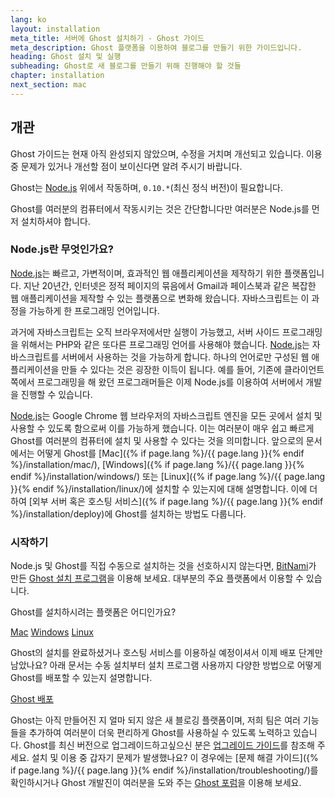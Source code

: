 ```yaml
---
lang: ko
layout: installation
meta_title: 서버에 Ghost 설치하기 - Ghost 가이드
meta_description: Ghost 플랫폼을 이용하여 블로그를 만들기 위한 가이드입니다.
heading: Ghost 설치 및 실행
subheading: Ghost로 새 블로그를 만들기 위해 진행해야 할 것들
chapter: installation
next_section: mac
---
```


## 개관 <a id="overview"></a>

Ghost 가이드는 현재 아직 완성되지 않았으며, 수정을 거치며 개선되고 있습니다. 이용 중 문제가 있거나 개선할 점이 보이신다면 알려 주시기 바랍니다.

Ghost는 [Node.js](http://nodejs.org) 위에서 작동하며, `0.10.*`(최신 정식 버전)이 필요합니다.

Ghost를 여러분의 컴퓨터에서 작동시키는 것은 간단합니다만 여러분은 Node.js를 먼저 설치하셔야 합니다.

### Node.js란 무엇인가요?

[Node.js](http://nodejs.org)는 빠르고, 가변적이며, 효과적인 웹 애플리케이션을 제작하기 위한 플랫폼입니다.
    지난 20년간, 인터넷은 정적 페이지의 묶음에서 Gmail과 페이스북과 같은 복잡한 웹 애플리케이션을 제작할 수 있는 플랫폼으로 변화해 왔습니다.
    자바스크립트는 이 과정을 가능하게 한 프로그래밍 언어입니다.

과거에 자바스크립트는 오직 브라우저에서만 실행이 가능했고, 서버 사이드 프로그래밍을 위해서는 PHP와 같은 또다른 프로그래밍 언어를 사용해야 했습니다. [Node.js](http://nodejs.org)는 자바스크립트를 서버에서 사용하는 것을 가능하게 합니다. 하나의 언어로만 구성된 웹 애플리케이션을 만들 수 있다는 것은 굉장한 이득이 됩니다. 예를 들어, 기존에 클라이언트 쪽에서 프로그래밍을 해 왔던 프로그래머들은 이제 Node.js를 이용하여 서버에서 개발을 진행할 수 있습니다.

[Node.js](http://nodejs.org)는 Google Chrome 웹 브라우저의 자바스크립트 엔진을 모든 곳에서 설치 및 사용할 수 있도록 함으로써 이를 가능하게 했습니다. 이는 여러분이 매우 쉽고 빠르게 Ghost를 여러분의 컴퓨터에 설치 및 사용할 수 있다는 것을 의미합니다.
    앞으로의 문서에서는 어떻게 Ghost를 [Mac]({% if page.lang %}/{{ page.lang }}{% endif %}/installation/mac/),  [Windows]({% if page.lang %}/{{ page.lang }}{% endif %}/installation/windows/) 또는 [Linux]({% if page.lang %}/{{ page.lang }}{% endif %}/installation/linux/)에 설치할 수 있는지에 대해 설명합니다. 이에 더하여 [외부 서버 혹은 호스팅 서비스]({% if page.lang %}/{{ page.lang }}{% endif %}/installation/deploy)에 Ghost를 설치하는 방법도 다룹니다.

### 시작하기

Node.js 및 Ghost를 직접 수동으로 설치하는 것을 선호하시지 않는다면, [BitNami](http://bitnami.com/)가 만든 [Ghost 설치 프로그램](http://bitnami.com/stack/ghost)을 이용해 보세요. 대부분의 주요 플랫폼에서 이용할 수 있습니다.

Ghost를 설치하시려는 플랫폼은 어디인가요?

<div class="text-center install-ghost">
    <a href="{% if page.lang %}/{{ page.lang }}{% endif %}/installation/mac/" class="btn btn-success btn-large">Mac</a>
    <a href="{% if page.lang %}/{{ page.lang }}{% endif %}/installation/windows/" class="btn btn-success btn-large">Windows</a>
    <a href="{% if page.lang %}/{{ page.lang }}{% endif %}/installation/linux/" class="btn btn-success btn-large">Linux</a>
</div>

Ghost의 설치를 완료하셨거나 호스팅 서비스를 이용하실 예정이셔서 이제 배포 단계만 남았나요? 아래 문서는 수동 설치부터 설치 프로그램 사용까지 다양한 방법으로 어떻게 Ghost를 배포할 수 있는지 설명합니다.

<div class="text-center install-ghost">
    <a href="{% if page.lang %}/{{ page.lang }}{% endif %}/installation/deploy/" class="btn btn-success btn-large">Ghost 배포</a>
</div>

Ghost는 아직 만들어진 지 얼마 되지 않은 새 블로깅 플랫폼이며, 저희 팀은 여러 기능들을 추가하여 여러분이 더욱 편리하게 Ghost를 사용하실 수 있도록 노력하고 있습니다. Ghost를 최신 버전으로 업그레이드하고싶으신 분은 [업그레이드 가이드](/installation/upgrading/)를 참조해 주세요.
    설치 및 이용 중 갑자기 문제가 발생했나요? 이 경우에는 [문제 해결 가이드]({% if page.lang %}/{{ page.lang }}{% endif %}/installation/troubleshooting/)를 확인하시거나 Ghost 개발진이 여러분을 도와 주는 [Ghost 포럼](http://ghost.org/forum)을 이용해 보세요.

